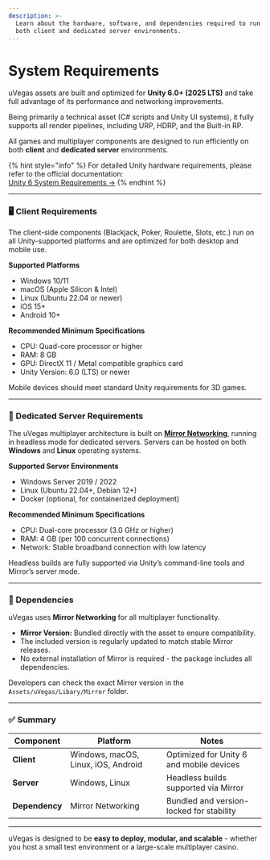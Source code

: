 ```yaml
---
description: >-
  Learn about the hardware, software, and dependencies required to run uVegas on
  both client and dedicated server environments.
---
```


# System Requirements

uVegas assets are built and optimized for **Unity 6.0+ (2025 LTS)** and take full advantage of its performance and networking improvements.

Being primarily a technical asset (C# scripts and Unity UI systems), it fully supports all render pipelines, including URP, HDRP, and the Built-in RP.

All games and multiplayer components are designed to run efficiently on both **client** and **dedicated server** environments.

{% hint style="info" %}
For detailed Unity hardware requirements, please refer to the official documentation:\
[Unity 6 System Requirements →](https://docs.unity3d.com/Manual/system-requirements.html)
{% endhint %}

***

### 🖥️ Client Requirements

The client-side components (Blackjack, Poker, Roulette, Slots, etc.) run on all Unity-supported platforms and are optimized for both desktop and mobile use.

**Supported Platforms**

* Windows 10/11
* macOS (Apple Silicon & Intel)
* Linux (Ubuntu 22.04 or newer)
* iOS 15+
* Android 10+

**Recommended Minimum Specifications**

* CPU: Quad-core processor or higher
* RAM: 8 GB
* GPU: DirectX 11 / Metal compatible graphics card
* Unity Version: 6.0 (LTS) or newer

Mobile devices should meet standard Unity requirements for 3D games.

***

### 🧩 Dedicated Server Requirements

The uVegas multiplayer architecture is built on [**Mirror Networking**](https://mirror-networking.com/), running in headless mode for dedicated servers. Servers can be hosted on both **Windows** and **Linux** operating systems.

**Supported Server Environments**

* Windows Server 2019 / 2022
* Linux (Ubuntu 22.04+, Debian 12+)
* Docker (optional, for containerized deployment)

**Recommended Minimum Specifications**

* CPU: Dual-core processor (3.0 GHz or higher)
* RAM: 4 GB (per 100 concurrent connections)
* Network: Stable broadband connection with low latency

Headless builds are fully supported via Unity’s command-line tools and Mirror’s server mode.

***

### 🔗 Dependencies

uVegas uses **Mirror Networking** for all multiplayer functionality.

* **Mirror Version:** Bundled directly with the asset to ensure compatibility.
* The included version is regularly updated to match stable Mirror releases.
* No external installation of Mirror is required - the package includes all dependencies.

Developers can check the exact Mirror version in the `Assets/uVegas/Libary/Mirror` folder.

***

### ✅ Summary

| Component      | Platform                            | Notes                                    |
| -------------- | ----------------------------------- | ---------------------------------------- |
| **Client**     | Windows, macOS, Linux, iOS, Android | Optimized for Unity 6 and mobile devices |
| **Server**     | Windows, Linux                      | Headless builds supported via Mirror     |
| **Dependency** | Mirror Networking                   | Bundled and version-locked for stability |

***

uVegas is designed to be **easy to deploy, modular, and scalable** - whether you host a small test environment or a large-scale multiplayer casino.
